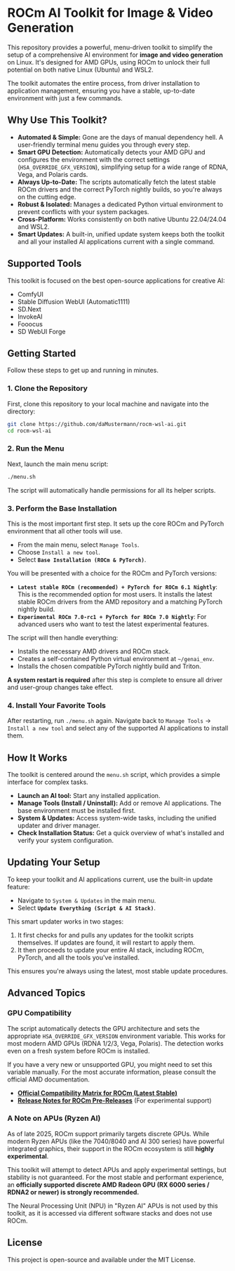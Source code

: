 # ROCm AI Toolkit for Image & Video Generation

This repository provides a powerful, menu-driven toolkit to simplify the setup of a comprehensive AI environment for **image and video generation** on Linux. It's designed for AMD GPUs, using ROCm to unlock their full potential on both native Linux (Ubuntu) and WSL2.

The toolkit automates the entire process, from driver installation to application management, ensuring you have a stable, up-to-date environment with just a few commands.

## Why Use This Toolkit?

-   **Automated & Simple:** Gone are the days of manual dependency hell. A user-friendly terminal menu guides you through every step.
-   **Smart GPU Detection:** Automatically detects your AMD GPU and configures the environment with the correct settings (`HSA_OVERRIDE_GFX_VERSION`), simplifying setup for a wide range of RDNA, Vega, and Polaris cards.
-   **Always Up-to-Date:** The scripts automatically fetch the latest stable ROCm drivers and the correct PyTorch nightly builds, so you're always on the cutting edge.
-   **Robust & Isolated:** Manages a dedicated Python virtual environment to prevent conflicts with your system packages.
-   **Cross-Platform:** Works consistently on both native Ubuntu 22.04/24.04 and WSL2.
-   **Smart Updates:** A built-in, unified update system keeps both the toolkit and all your installed AI applications current with a single command.

## Supported Tools

This toolkit is focused on the best open-source applications for creative AI:

-   ComfyUI
-   Stable Diffusion WebUI (Automatic1111)
-   SD.Next
-   InvokeAI
-   Fooocus
-   SD WebUI Forge

## Getting Started

Follow these steps to get up and running in minutes.

### 1. Clone the Repository

First, clone this repository to your local machine and navigate into the directory:
```bash
git clone https://github.com/daMustermann/rocm-wsl-ai.git
cd rocm-wsl-ai
```

### 2. Run the Menu

Next, launch the main menu script:
```bash
./menu.sh
```
The script will automatically handle permissions for all its helper scripts.

### 3. Perform the Base Installation

This is the most important first step. It sets up the core ROCm and PyTorch environment that all other tools will use.

-   From the main menu, select `Manage Tools`.
-   Choose `Install a new tool`.
-   Select **`Base Installation (ROCm & PyTorch)`**.

You will be presented with a choice for the ROCm and PyTorch versions:
-   **`Latest stable ROCm (recommended) + PyTorch for ROCm 6.1 Nightly`**: This is the recommended option for most users. It installs the latest stable ROCm drivers from the AMD repository and a matching PyTorch nightly build.
-   **`Experimental ROCm 7.0-rc1 + PyTorch for ROCm 7.0 Nightly`**: For advanced users who want to test the latest experimental features.

The script will then handle everything:
-   Installs the necessary AMD drivers and ROCm stack.
-   Creates a self-contained Python virtual environment at `~/genai_env`.
-   Installs the chosen compatible PyTorch nightly build and Triton.

**A system restart is required** after this step is complete to ensure all driver and user-group changes take effect.

### 4. Install Your Favorite Tools

After restarting, run `./menu.sh` again. Navigate back to `Manage Tools` -> `Install a new tool` and select any of the supported AI applications to install them.

## How It Works

The toolkit is centered around the `menu.sh` script, which provides a simple interface for complex tasks.

-   **Launch an AI tool:** Start any installed application.
-   **Manage Tools (Install / Uninstall):** Add or remove AI applications. The base environment must be installed first.
-   **System & Updates:** Access system-wide tasks, including the unified updater and driver manager.
-   **Check Installation Status:** Get a quick overview of what's installed and verify your system configuration.

## Updating Your Setup

To keep your toolkit and AI applications current, use the built-in update feature:
-   Navigate to `System & Updates` in the main menu.
-   Select **`Update Everything (Script & AI Stack)`**.

This smart updater works in two stages:
1.  It first checks for and pulls any updates for the toolkit scripts themselves. If updates are found, it will restart to apply them.
2.  It then proceeds to update your entire AI stack, including ROCm, PyTorch, and all the tools you've installed.

This ensures you're always using the latest, most stable update procedures.

## Advanced Topics

### GPU Compatibility

The script automatically detects the GPU architecture and sets the appropriate `HSA_OVERRIDE_GFX_VERSION` environment variable. This works for most modern AMD GPUs (RDNA 1/2/3, Vega, Polaris). The detection works even on a fresh system before ROCm is installed.

If you have a very new or unsupported GPU, you might need to set this variable manually. For the most accurate information, please consult the official AMD documentation.

-   **[Official Compatibility Matrix for ROCm (Latest Stable)](https://rocm.docs.amd.com/en/latest/compatibility/compatibility-matrix.html)**
-   **[Release Notes for ROCm Pre-Releases](https://rocm.docs.amd.com/en/docs-7.0-rc1/preview/release.html)** (For experimental support)

### A Note on APUs (Ryzen AI)

As of late 2025, ROCm support primarily targets discrete GPUs. While modern Ryzen APUs (like the 7040/8040 and AI 300 series) have powerful integrated graphics, their support in the ROCm ecosystem is still **highly experimental**.

This toolkit will attempt to detect APUs and apply experimental settings, but stability is not guaranteed. For the most stable and performant experience, an **officially supported discrete AMD Radeon GPU (RX 6000 series / RDNA2 or newer) is strongly recommended.**

The Neural Processing Unit (NPU) in "Ryzen AI" APUs is not used by this toolkit, as it is accessed via different software stacks and does not use ROCm.

## License

This project is open-source and available under the MIT License.
